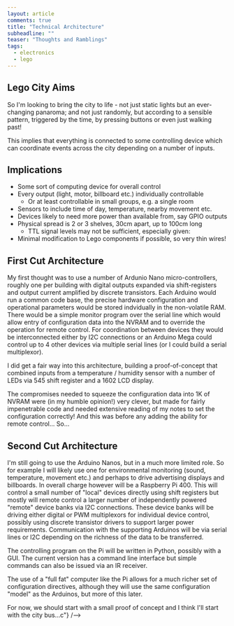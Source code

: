 ```yaml
---
layout: article
comments: true
title: "Technical Architecture"
subheadline: ""
teaser: "Thoughts and Ramblings"
tags:
  - electronics
  - lego
---
```

## Lego City Aims

So I'm looking to bring the city to life - not just static lights but an ever-changing panaroma; and not just randomly, but according to a sensible pattern, triggered by the time, by pressing buttons or even just walking past!

This implies that everything is connected to some controlling device which can coordinate events across the city depending on a number of inputs.

## Implications

*   Some sort of computing device for overall control
*   Every output (light, motor, billboard etc.) individually controllable
    *   Or at least controllable in small groups, e.g. a single room
*   Sensors to include time of day, temperature, nearby movement etc.
*   Devices likely to need more power than available from, say GPIO outputs
*   Physical spread is 2 or 3 shelves, 30cm apart, up to 100cm long
    *   TTL signal levels may not be sufficient, especially given:
*   Minimal modification to Lego components if possible, so very thin wires!

## First Cut Architecture

My first thought was to use a number of Ardunio Nano micro-controllers, roughly one per building with digital outputs expanded via shift-registers and output current amplified by discrete transistors. Each Arduino would run a common code base, the precise hardware configuration and operational parameters would be stored indvidually in the non-volatile RAM. There would be a simple monitor program over the serial line which would allow entry of configuration data into the NVRAM and to override the operation for remote control. For coordination between devices they would be interconnected either by I2C connections or an Arduino Mega could control up to 4 other devices via multiple serial lines (or I could build a serial multiplexor).

I did get a fair way into this architecture, building a proof-of-concept that combined inputs from a temperature / humidity sensor with a number of LEDs via 545 shift register and a 1602 LCD display.

The compromises needed to squeeze the configuration data into 1K of NVRAM were (in my humble opinion!) very clever, but made for fairly impenetrable code and needed extensive reading of my notes to set the configuration correctly! And this was before any adding the ability for remote control... So...

## Second Cut Architecture

I'm still going to use the Arduino Nanos, but in a much more limited role. So for example I will likely use one for environmental monitoring (sound, temperature, movement etc.) and perhaps to drive advertising displays and billboards. In overall charge however will be a Raspberry Pi 400. This will control a small number of "local" devices directly using shift registers but mostly will remote control a larger number of independently powered "remote" device banks via I2C connections. These device banks will be driving either digital or PWM multiplexors for individual device control, possibly using discrete transistor drivers to support larger power requirements. Communication with the supporting Arduinos will be via serial lines or I2C depending on the richness of the data to be transferred.

The controlling program on the Pi will be written in Python, possibly with a GUI. The current version has a command line interface but simple commands can also be issued via an IR receiver.

The use of a "full fat" computer like the Pi allows for a much richer set of configuration directives, although they will use the same configuration "model" as the Arduinos, but more of this later.

For now, we should start with a small proof of concept and I think I'll start with the city bus...c"} /-->